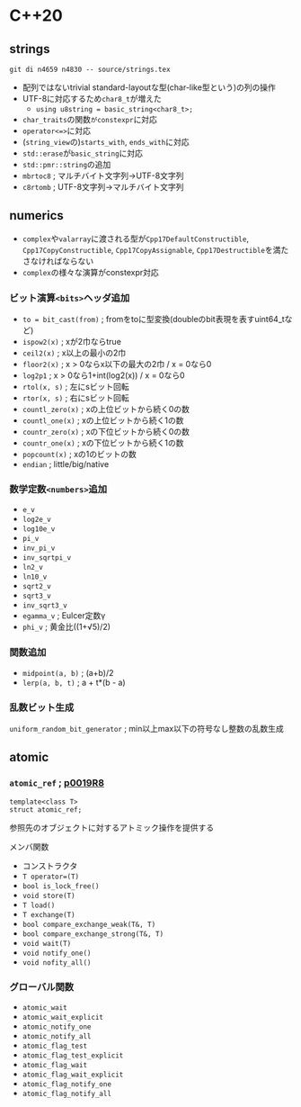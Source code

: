 # C++20

## strings

```
git di n4659 n4830 -- source/strings.tex
```

- 配列ではないtrivial standard-layoutな型(char-like型という)の列の操作
- UTF-8に対応するため`char8_t`が増えた
    - `using u8string = basic_string<char8_t>;`
- `char_traits`の関数`がconstexpr`に対応
- `operator<=>`に対応
- (`string_view`の)`starts_with`, `ends_with`に対応
- `std::erase`が`basic_string`に対応
- `std::pmr::string`の追加
- `mbrtoc8` ; マルチバイト文字列→UTF-8文字列
- `c8rtomb` ; UTF-8文字列→マルチバイト文字列

## numerics

- `complex`や`valarray`に渡される型が`Cpp17DefaultConstructible`, `Cpp17CopyConstructible`, `Cpp17CopyAssignable`, `Cpp17Destructible`を満たさなければならない
- `complex`の様々な演算がconstexpr対応

### ビット演算`<bits>`ヘッダ追加

- `to = bit_cast(from)` ; fromをtoに型変換(doubleのbit表現を表すuint64_tなど)
- `ispow2(x)` ; xが2巾ならtrue
- `ceil2(x)` ; x以上の最小の2巾
- `floor2(x)` ; x > 0ならx以下の最大の2巾 / x = 0なら0
- `log2p1` ; x > 0なら1+int(log2(x)) / x = 0なら0
- `rtol(x, s)` ; 左にsビット回転
- `rtor(x, s)` ; 右にsビット回転
- `countl_zero(x)` ; xの上位ビットから続く0の数
- `countl_one(x)` ; xの上位ビットから続く1の数
- `countr_zero(x)` ; xの下位ビットから続く0の数
- `countr_one(x)` ; xの下位ビットから続く1の数
- `popcount(x)` ; xの1のビットの数
- `endian` ; little/big/native

### 数学定数`<numbers>`追加

- `e_v`
- `log2e_v`
- `log10e_v`
- `pi_v`
- `inv_pi_v`
- `inv_sqrtpi_v`
- `ln2_v`
- `ln10_v`
- `sqrt2_v`
- `sqrt3_v`
- `inv_sqrt3_v`
- `egamma_v` ; Eulcer定数γ
- `phi_v` ; 黄金比((1+√5)/2)

### 関数追加

- `midpoint(a, b)` ; (a+b)/2
- `lerp(a, b, t)` ; a + t*(b - a)

### 乱数ビット生成

`uniform_random_bit_generator` ; min以上max以下の符号なし整数の乱数生成

## atomic

### `atomic_ref` ; [p0019R8](http://open-std.org/JTC1/SC22/WG21/docs/papers/2018/p0019r8.html)

```
template<class T>
struct atomic_ref;
```
参照先のオブジェクトに対するアトミック操作を提供する

メンバ関数
- コンストラクタ
- `T operator=(T)`
- `bool is_lock_free()`
- `void store(T)`
- `T load()`
- `T exchange(T)`
- `bool compare_exchange_weak(T&, T)`
- `bool compare_exchange_strong(T&, T)`
- `void wait(T)`
- `void notify_one()`
- `void nofity_all()`

### グローバル関数

- `atomic_wait`
- `atomic_wait_explicit`
- `atomic_notify_one`
- `atomic_notify_all`
- `atomic_flag_test`
- `atomic_flag_test_explicit`
- `atomic_flag_wait`
- `atomic_flag_wait_explicit`
- `atomic_flag_notify_one`
- `atomic_flag_notify_all`

